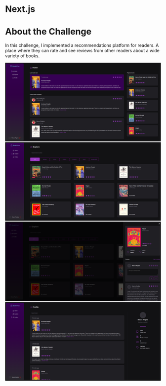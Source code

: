 # Next.js

# About the Challenge

In this challenge, I implemented a recommendations platform for readers. A place where they can rate and see reviews from other readers about a wide variety of books.

<p float="left">
 <img src="https://github.com/Mauregina/ignite-book-wise/blob/master/public/screen_home.png" width="800" />
 <img src="https://github.com/Mauregina/ignite-book-wise/blob/master/public/screen_explore.png" width="800" />
<img src="https://github.com/Mauregina/ignite-book-wise/blob/master/public/screen_explore_detail.png" width="800" />
 <img src="https://github.com/Mauregina/ignite-book-wise/blob/master/public/screen_profile.png" width="800" />
</p>
